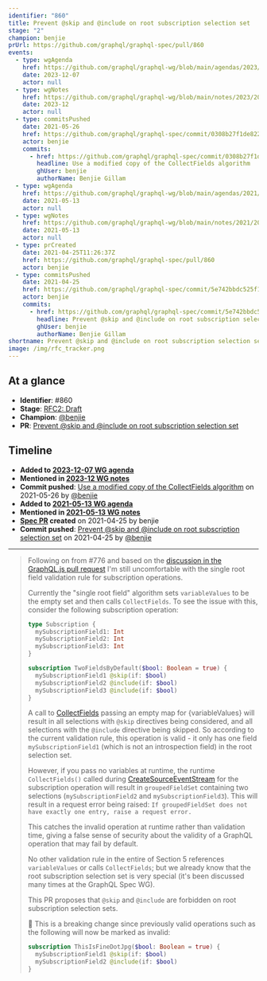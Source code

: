```yaml
---
identifier: "860"
title: Prevent @skip and @include on root subscription selection set
stage: "2"
champion: benjie
prUrl: https://github.com/graphql/graphql-spec/pull/860
events:
  - type: wgAgenda
    href: https://github.com/graphql/graphql-wg/blob/main/agendas/2023/12-Dec/07-wg-primary.md
    date: 2023-12-07
    actor: null
  - type: wgNotes
    href: https://github.com/graphql/graphql-wg/blob/main/notes/2023/2023-12.md
    date: 2023-12
    actor: null
  - type: commitsPushed
    date: 2021-05-26
    href: https://github.com/graphql/graphql-spec/commit/0308b27f1de82201b94e45ef83b5c18a4408a38a
    actor: benjie
    commits:
      - href: https://github.com/graphql/graphql-spec/commit/0308b27f1de82201b94e45ef83b5c18a4408a38a
        headline: Use a modified copy of the CollectFields algorithm
        ghUser: benjie
        authorName: Benjie Gillam
  - type: wgAgenda
    href: https://github.com/graphql/graphql-wg/blob/main/agendas/2021/2021-05-13.md
    date: 2021-05-13
    actor: null
  - type: wgNotes
    href: https://github.com/graphql/graphql-wg/blob/main/notes/2021/2021-05-13.md
    date: 2021-05-13
    actor: null
  - type: prCreated
    date: 2021-04-25T11:26:37Z
    href: https://github.com/graphql/graphql-spec/pull/860
    actor: benjie
  - type: commitsPushed
    date: 2021-04-25
    href: https://github.com/graphql/graphql-spec/commit/5e742bbdc525f146399ad1f88566f270d440086d
    actor: benjie
    commits:
      - href: https://github.com/graphql/graphql-spec/commit/5e742bbdc525f146399ad1f88566f270d440086d
        headline: Prevent @skip and @include on root subscription selection set
        ghUser: benjie
        authorName: Benjie Gillam
shortname: Prevent @skip and @include on root subscription selection set
image: /img/rfc_tracker.png
---
```


## At a glance

- **Identifier**: #860
- **Stage**: [RFC2: Draft](https://github.com/graphql/graphql-spec/blob/main/CONTRIBUTING.md#stage-2-draft)
- **Champion**: [@benjie](https://github.com/benjie)
- **PR**: [Prevent @skip and @include on root subscription selection set](https://github.com/graphql/graphql-spec/pull/860)

<!-- BEGIN_CUSTOM_TEXT -->



<!-- END_CUSTOM_TEXT -->

## Timeline

- **Added to [2023-12-07 WG agenda](https://github.com/graphql/graphql-wg/blob/main/agendas/2023/12-Dec/07-wg-primary.md)**
- **Mentioned in [2023-12 WG notes](https://github.com/graphql/graphql-wg/blob/main/notes/2023/2023-12.md)**
- **Commit pushed**: [Use a modified copy of the CollectFields algorithm](https://github.com/graphql/graphql-spec/commit/0308b27f1de82201b94e45ef83b5c18a4408a38a) on 2021-05-26 by [@benjie](https://github.com/benjie)
- **Added to [2021-05-13 WG agenda](https://github.com/graphql/graphql-wg/blob/main/agendas/2021/2021-05-13.md)**
- **Mentioned in [2021-05-13 WG notes](https://github.com/graphql/graphql-wg/blob/main/notes/2021/2021-05-13.md)**
- **[Spec PR](https://github.com/graphql/graphql-spec/pull/860) created** on 2021-04-25 by benjie
- **Commit pushed**: [Prevent @skip and @include on root subscription selection set](https://github.com/graphql/graphql-spec/commit/5e742bbdc525f146399ad1f88566f270d440086d) on 2021-04-25 by [@benjie](https://github.com/benjie)

<!-- VERBATIM -->

---

> Following on from #776 and based on the [discussion in the GraphQL.js pull request](https://github.com/graphql/graphql-js/pull/2861#discussion_r619789288) I'm still uncomfortable with the single root field validation rule for subscription operations.
> 
> Currently the "single root field" algorithm sets `variableValues` to be the empty set and then calls `CollectFields`. To see the issue with this, consider the following subscription operation:
> 
> ```graphql
> type Subscription {
>   mySubscriptionField1: Int
>   mySubscriptionField2: Int
>   mySubscriptionField3: Int
> }
> 
> subscription TwoFieldsByDefault($bool: Boolean = true) {
>   mySubscriptionField1 @skip(if: $bool)
>   mySubscriptionField2 @include(if: $bool)
>   mySubscriptionField3 @include(if: $bool)
> }
> ```
> 
> A call to [CollectFields](https://spec.graphql.org/draft/#CollectFields()) passing an empty map for \{variableValues} will result in all selections with `@skip` directives being considered, and all selections with the `@include` directive being skipped. So according to the current validation rule, this operation is valid - it only has one field `mySubscriptionField1` (which is not an introspection field) in the root selection set.
> 
> However, if you pass no variables at runtime, the runtime `CollectFields()` called during [CreateSourceEventStream](https://spec.graphql.org/draft/#CreateSourceEventStream()) for the subscription operation will result in `groupedFieldSet` containing two selections (`mySubscriptionField2` and `mySubscriptionField3`). This will result in a request error being raised: `If groupedFieldSet does not have exactly one entry, raise a request error.`
> 
> This catches the invalid operation at runtime rather than validation time, giving a false sense of security about the validity of a GraphQL operation that may fail by default.
> 
> No other validation rule in the entire of Section 5 references `variableValues` or calls `CollectFields`; but we already know that the root subscription selection set is very special (it's been discussed many times at the GraphQL Spec WG).
> 
> This PR proposes that `@skip` and `@include` are forbidden on root subscription selection sets.
> 
> :rotating_light: This is a breaking change since previously valid operations such as the following will now be marked as invalid:
> 
> ```graphql
> subscription ThisIsFineDotJpg($bool: Boolean = true) {
>   mySubscriptionField1 @skip(if: $bool)
>   mySubscriptionField2 @include(if: $bool)
> }
> ```
